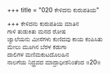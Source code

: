 +++
title = "020 ಕೇಳಿದನು ಕುರುಪತಿಯ"

+++
ಕೇಳಿದನು ಕುರುಪತಿಯ ಮಾತಿನ  
ಗಾಳಿ ತುಡುಕಿತು ಮನದ ರೋಷ  
ಜ್ವಾಲೆಯನು ಮೀಸೆಗಳು ಕುಣಿದವು ಕಾಯ ಕಂಪಿಸಿತು  
ಮೇಲು ಮೂಗಿನ ಬೆರಳ ಕಡುಗಾ  
ದಾಲಿಗಳ ಮಣಿಮಕುಟದೊಲಹಿನ  
ನಾಲಗೆಯ ನಿದ್ರ್ರವದ ಮಾದ್ರಾಧೀಶನಿಂತೆಂದ      ॥20॥